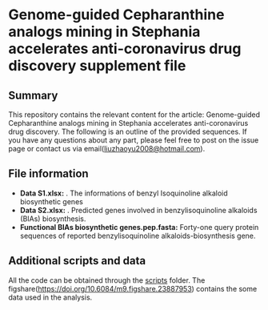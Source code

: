 # Genome-guided Cepharanthine analogs mining in Stephania accelerates anti-coronavirus drug discovery supplement file

## Summary

This repository contains the relevant content for the article: Genome-guided Cepharanthine analogs mining in Stephania accelerates anti-coronavirus drug discovery. The following is an outline of the provided sequences. If you have any questions about any part, please feel free to post on the issue page or contact us via email(liuzhaoyu2008@hotmail.com).

## File information


* **Data S1.xlsx:**  . The informations of benzyl Isoquinoline alkaloid biosynthetic genes
* **Data S2.xlsx:**  . Predicted genes involved in benzylisoquinoline alkaloids (BIAs) biosynthesis.
* **Functional BIAs biosynthetic genes.pep.fasta:**  Forty-one query protein sequences of reported benzylisoquinoline alkaloids-biosynthesis gene.


## Additional scripts and data
All the code can be obtained through the [scripts](./scripts/) folder. The figshare(https://doi.org/10.6084/m9.figshare.23887953) contains the some data used in the analysis. 

